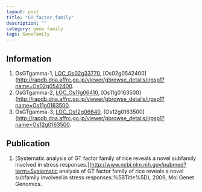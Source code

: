 ```yaml
---
layout: post
title: "GT_factor_family"
description: ""
category: gene family
tags: GeneFamily
---
```


## Information
1. OsGTgamma-1, [LOC_Os02g33770](http://rice.plantbiology.msu.edu/cgi-bin/ORF_infopage.cgi?orf=LOC_Os02g33770), [Os02g0542400](http://rapdb.dna.affrc.go.jp/viewer/gbrowse_details/irgsp1?name=Os02g0542400.
2. OsGTgamma-2, [LOC_Os11g06410](http://rice.plantbiology.msu.edu/cgi-bin/ORF_infopage.cgi?orf=LOC_Os11g06410), [Os11g0163500](http://rapdb.dna.affrc.go.jp/viewer/gbrowse_details/irgsp1?name=Os11g0163500.
3. OsGTgamma-3, [LOC_Os12g06640](http://rice.plantbiology.msu.edu/cgi-bin/ORF_infopage.cgi?orf=LOC_Os12g06640), [Os12g0163500](http://rapdb.dna.affrc.go.jp/viewer/gbrowse_details/irgsp1?name=Os12g0163500.

## Publication
1. [Systematic analysis of GT factor family of rice reveals a novel subfamily involved in stress responses.](http://www.ncbi.nlm.nih.gov/pubmed?term=Systematic analysis of GT factor family of rice reveals a novel subfamily involved in stress responses.%5BTitle%5D), 2009, Mol Genet Genomics.


